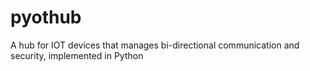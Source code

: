 # pyothub
A hub for IOT devices that manages bi-directional communication and security, implemented in Python
